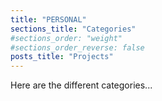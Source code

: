 ```yaml
---
title: "PERSONAL"
sections_title: "Categories"
#sections_order: "weight"
#sections_order_reverse: false
posts_title: "Projects"
---
```


Here are the different categories...
